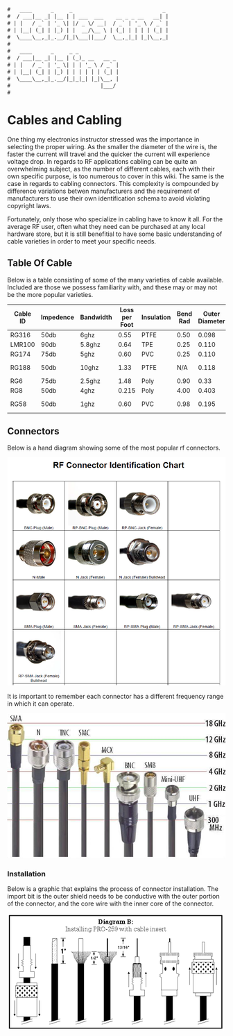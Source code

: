 ``` text
#   ____      _     _                             _
#  / ___|__ _| |__ | | ___  ___    __ _ _ __   __| |
# | |   / _` | '_ \| |/ _ \/ __|  / _` | '_ \ / _` |
# | |__| (_| | |_) | |  __/\__ \ | (_| | | | | (_| |
#  \____\__,_|_.__/|_|\___||___/  \__,_|_| |_|\__,_|
#
#   ____      _     _ _
#  / ___|__ _| |__ | (_)_ __   __ _
# | |   / _` | '_ \| | | '_ \ / _` |
# | |__| (_| | |_) | | | | | | (_| |
#  \____\__,_|_.__/|_|_|_| |_|\__, |
#                             |___/
#
```

Cables and Cabling
==================

One thing my electronics instructor stressed was the importance in selecting the proper wiring. As the smaller
the diameter of the wire is, the faster the current will travel and the quicker the current will experience
voltage drop. In regards to RF applications cabling can be quite an overwhelming subject, as the number of
different cables, each with their own specific purpose, is too numerous to cover in this wiki. The same is the
case in regards to cabling connectors. This complexity is compounded by difference variations betwen
manufacturers and the requirement of manufacturers to use their own identification schema to avoid violating 
copyright laws.

Fortunately, only those who specialize in cabling have to know it all. For the average RF user, often what
they need can be purchased at any local hardware store, but it is still benefitial to have some basic
understanding of cable varieties in order to meet your specific needs.

Table Of Cable
---------------

Below is a table consisting of some of the many varieties of cable available. Included are those we possess
familiarity with, and these may or may not be the more popular varieties.

| Cable ID  | Impedence  | Bandwidth | Loss per Foot  | Insulation | Bend Rad | Outer Diameter | Features     |
| --------- | ---------- | --------- | -------------- | ---------- | -------- | -------------- | -----------  |
| RG316     | 50db       | 6ghz      | 0.55           | PTFE       | 0.50     | 0.098          | Buriable     |
| LMR100    | 90db       | 5.8ghz    | 0.64           | TPE        | 0.25     | 0.110          | Flexibility  |
| RG174     | 75db       | 5ghz      | 0.60           | PVC        | 0.25     | 0.110          | Flexibility  |
| RG188     | 50db       | 10ghz     | 1.33           | PTFE       | N/A      | 0.118          | High Temp Op |
| RG6       | 75db       | 2.5ghz    | 1.48           | Poly       | 0.90     | 0.33           | Impedence    |
| RG8       | 50db       | 4ghz      | 0.215          | Poly       | 4.00     | 0.403          | Low Loss     |
| RG58      | 50db       | 1ghz      | 0.60           | PVC        | 0.98     | 0.195          | Overall Perf |

Connectors
----------

Below is a hand diagram showing some of the most popular rf connectors.

![Rf Connectors](/assets/img/rf_conn.png)

It is important to remember each connector has a different frequency range in which it can operate.

![Connector Range](/assets/img/conn_range.png)

### Installation

Below is a graphic that explains the process of connector installation. The import bit is the outer shield
needs to be conductive with the outer portion of the connector, and the core wire with the inner core of the
connector. 

![Connector Installation](/assets/img/con_install.gif)
